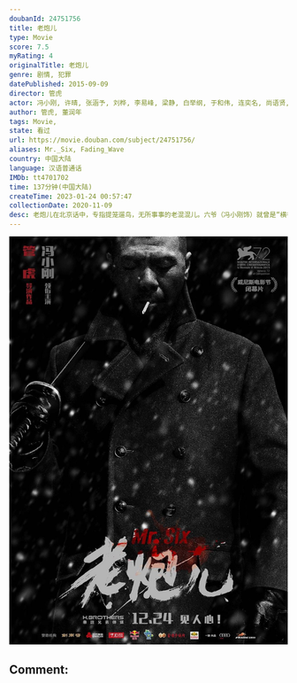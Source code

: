 ```yaml
---
doubanId: 24751756
title: 老炮儿
type: Movie
score: 7.5
myRating: 4
originalTitle: 老炮儿
genre: 剧情, 犯罪
datePublished: 2015-09-09
director: 管虎
actor: 冯小刚, 许晴, 张涵予, 刘桦, 李易峰, 梁静, 白举纲, 于和伟, 连奕名, 尚语贤, 鲁诺, 管宗祥, 尹力, 余皑磊, 宁浩, 江珊, 张译, 郭京飞, 张鲁一, 赵毅, 梁天, 张一山, 王俊凯, 王源, 易烊千玺, 巴图, 陶泽如, 吴谨言, 马元, 马书良, 佟磊, 胡晓光, 姜怡伊, 肖彦博, 王盛, 刘云龙, 杜珺, 庞国昌
author: 管虎, 董润年
tags: Movie, 
state: 看过
url: https://movie.douban.com/subject/24751756/
aliases: Mr._Six, Fading_Wave
country: 中国大陆
language: 汉语普通话
IMDb: tt4701702
time: 137分钟(中国大陆)
createTime: 2023-01-24 00:57:47
collectionDate: 2020-11-09
desc: 老炮儿在北京话中，专指提笼遛鸟，无所事事的老混混儿。六爷（冯小刚饰）就曾是“横行”老北京的老炮儿之一，如今过着悠闲自得的日子，却不想自己的儿子晓波（李易峰饰）被卷入了与“小爷”小飞（吴亦凡饰）...
---
```


![image](assets/p2276674912.jpg)

Comment: 
---

